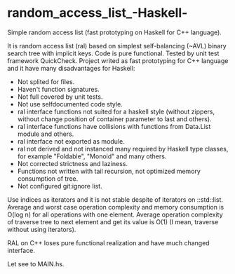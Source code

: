 random_access_list_-Haskell-
============================

Simple random access list (fast prototyping on Haskell for C++ language).

  It is random access list (ral) based on simplest self-balancing (~AVL) binary
  search tree with implicit keys.
  Code is pure functional.
  Tested by unit test framework QuickCheck.
  Project writed as fast prototyping for C++ language
  and it have many disadvantages for Haskell:
  * Not splited for files.
  * Haven't function signatures.
  * Not full covered by unit tests.
  * Not use selfdocumented code style.
  * ral interface functions not suited for a haskell style (without zippers, without change position of container parameter to last and others).
  * ral interface functions have collisions with functions from Data.List module and others.
  * ral interface not exported as module.
  * ral not derived and not instanced many required by Haskell type classes, for example "Foldable", "Monoid" and many others.
  * Not corrected strictness and laziness.
  * Functions not written with tail recursion, not optimized memory consumption of tree.
  * Not configured git:ignore list.


Use indices as iterators and it is not stable despite of iterators on ::std::list<T>.
Average and worst case operation complexity and memory consumption is O(log n) for all operations with one element.
Average operation complexity of traverse tree to next element and get its value is O(1) (I mean, traverse without using iterators).

RAL on C++ loses pure functional realization and have much changed interface.

Let see to MAIN.hs.
